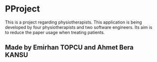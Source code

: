 # PProject
This is a project regarding physiotherapists. This application is being developed by four physiotherapists and two software engineers. Its aim is to reduce the paper usage when treating patients. 
## Made by Emirhan TOPCU and Ahmet Bera KANSU